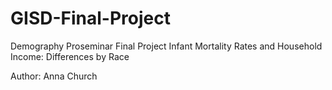 # GISD-Final-Project
Demography Proseminar Final Project Infant Mortality Rates and Household Income: Differences by Race

Author: Anna Church
